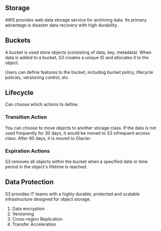 ## Storage

AWS provides web data storage service for archiving data. Its primary advantage is disaster data recovery with high durability.

## Buckets

A bucket is used store objects (consisting of data, key, metadata). When data is added to a bucket, S3 creates a unique ID and allocates it to the object.

Users can define features to the bucket, including bucket policy, lifecycle policies, versioning control, etc.

## Lifecycle

Can choose which actions to define.

### Transition Action

You can choose to move objects to another storage class. If the data is not used frequently for 30 days, it would be moved to S3 infrequent access class. After 60 days, it is moved to Glacier.

### Expiration Actions

S3 removes all objects within the bucket when a specified date or time period in the object's lifetime is reached.

## Data Protection

S3 provides IT teams with a highly durable, protected and scalable infrastructure designed for object storage.

1. Data encryption
2. Versioning
3. Cross-region Replication
4. Transfer Acceleration
